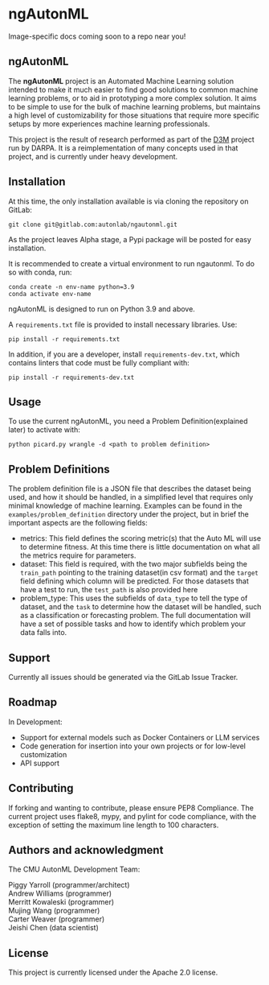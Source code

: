 # ngAutonML

Image-specific docs coming soon to a repo near you!

## ngAutonML

The **ngAutonML** project is an Automated Machine Learning solution intended to make it much easier to find good solutions to common machine learning problems, or to aid in prototyping a more complex solution. It aims to be simple to use for the bulk of machine learning problems, but maintains a high level of customizability for those situations that require more specific setups by more experiences machine learning professionals.

This project is the result of research performed as part of the [D3M](https://datadrivendiscovery.org) project run by DARPA. It is a reimplementation of many concepts used in that project, and is currently under heavy development.

## Installation

At this time, the only installation available is via cloning the repository on GitLab:
```
git clone git@gitlab.com:autonlab/ngautonml.git
```
As the project leaves Alpha stage, a Pypi package will be posted for easy installation.

It is recommended to create a virtual environment to run ngautonml.  To do so with conda, run:
```
conda create -n env-name python=3.9
conda activate env-name
```

ngAutonML is designed to run on Python 3.9 and above.

A ```requirements.txt``` file is provided to install necessary libraries. Use:

```
pip install -r requirements.txt
```
In addition, if you are a developer, install ```requirements-dev.txt```, which contains linters that code must be fully compliant with:
```
pip install -r requirements-dev.txt
```

## Usage

To use the current ngAutonML, you need a Problem Definition(explained later) to activate with:

```
python picard.py wrangle -d <path to problem definition>
```

## Problem Definitions

The problem definition file is a JSON file that describes the dataset being used, and how it should be handled, in a simplified level that requires only minimal knowledge of machine learning. Examples can be found in the ```examples/problem_definition``` directory under the project, but in brief the important aspects are the following fields:

- metrics: This field defines the scoring metric(s) that the Auto ML will use to determine fitness. At this time there is little documentation on what all the metrics require for parameters.
- dataset: This field is required, with the two major subfields being the ```train_path``` pointing to the training dataset(in csv format) and the ```target``` field defining which column will be predicted. For those datasets that have a test to run, the ```test_path``` is also provided here
- problem_type: This uses the subfields of ```data_type``` to tell the type of dataset, and the ```task``` to determine how the dataset will be handled, such as a classification or forecasting problem. The full documentation will have a set of possible tasks and how to identify which problem your data falls into.

## Support

Currently all issues should be generated via the GitLab Issue Tracker.

## Roadmap

In Development:
- Support for external models such as Docker Containers or LLM services
- Code generation for insertion into your own projects or for low-level customization
- API support

## Contributing

If forking and wanting to contribute, please ensure PEP8 Compliance. The current project uses flake8, mypy, and pylint for code compliance, with the exception of setting the maximum line length to 100 characters.

## Authors and acknowledgment

The CMU AutonML Development Team:

Piggy Yarroll (programmer/architect) \
Andrew Williams (programmer) \
Merritt Kowaleski (programmer) \
Mujing Wang (programmer) \
Carter Weaver (programmer) \
Jeishi Chen (data scientist)

## License

This project is currently licensed under the Apache 2.0 license.
